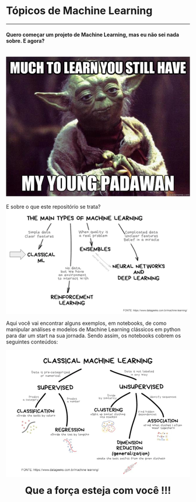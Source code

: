# Tópicos de Machine Learning
-----------------------------

#### Quero começar um projeto de Machine Learning, mas eu não sei nada sobre. E agora?

<br>

<div>
<center><img src="imgs/meme.jpeg" width="600"/></center>
</div>

<br>
E sobre o que este repositório se trata?

<div>
<center><img src="imgs/mapa_ml.png" width="600"/></center>
</div>

Aqui você vai encontrar alguns exemplos, em notebooks, de como manipular análises e modelos de Machine Learning clássicos em python para dar um start na sua jornada. Sendo assim, os notebooks cobrem os seguintes conteúdos:

<div>
<center><img src="imgs/classic_ml.png" width="600"/></center>
</div>

<br>

<div align="center", style="font-size: 20pt", color="blue">
  <b>Que a força esteja com você !!!</b>
</div>

